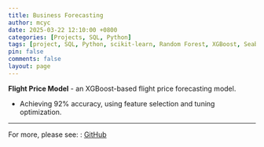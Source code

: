 ```yaml
---
title: Business Forecasting
author: mcyc
date: 2025-03-22 12:10:00 +0800
categories: [Projects, SQL, Python]
tags: [project, SQL, Python, scikit-learn, Random Forest, XGBoost, Seaborn]
pin: false
comments: false
layout: page
---
```

**Flight Price Model** - an XGBoost-based flight price forecasting model.
- Achieving 92% accuracy, using feature selection and tuning optimization.

---
For more, please see:
: <a href="https://github.com/mcyc/predictive-ml/tree/main/flight-price" class="tag text-muted">
    <i class="fab fa-github-square"></i> GitHub
  </a>
